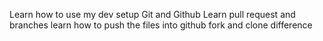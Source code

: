 Learn how to use my dev setup
Git and Github
Learn pull request and branches
learn how to push the files into github
fork and clone difference
